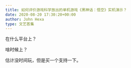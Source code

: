 ```yaml
---
title: 如何评价游戏科学放出的单机游戏《黑神话：悟空》实机演示？
date: 2020-08-20 17:30:20+00:00
author: John Hexa
type: 文艺答集
---
```

在什么平台上？

啥时候上？

估计没时间玩，但是买一个支持一下。


